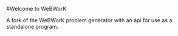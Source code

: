 #Welcome to WeBWorK

A fork of the WeBWorK problem generator with an api for use as a standalone
program.
